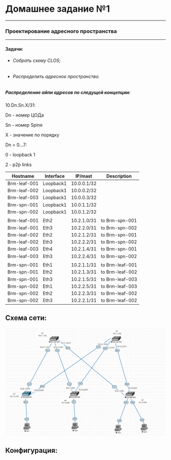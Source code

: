 # Домашнее задание №1
-------
### Проектирование адресного пространства
-------

#### Задачи:
- ###### Собрать схему CLOS;
- ###### Распределить адресное пространство.

##### Распределение айпи адресов по следущей концепции:
10.Dn.Sn.X/31:

Dn - номер ЦОДа

Sn - номер Spine

X  - значение по порядку

Dn = 0...7:

0 - loopback 1

2 - p2p links

 
| Hostname      | Interface | IP/mast     | Description     |
| ------------- | --------- | ----------- | --------------- |
|  Brm-leaf-001 | Loopback1 | 10.0.0.1/32 |                 |
|  Brm-leaf-002 | Loopback1 | 10.0.0.2/32 |                 |
|  Brm-leaf-003 | Loopback1 | 10.0.0.3/32 |                 |
|  Brm-spn-001  | Loopback1 | 10.0.1.1/32 |                 |
|  Brm-spn-002  | Loopback1 | 10.0.1.2/32 |                 |
|               |           |             |                 |
|  Brm-leaf-001 | Eth2      | 10.2.1.0/31 | to Brm-spn-001  |
|  Brm-leaf-001 | Eth3      | 10.2.2.0/31 | to Brm-spn-002  |
|  Brm-leaf-002 | Eth2      | 10.2.1.2/31 | to Brm-spn-001  |
|  Brm-leaf-002 | Eth3      | 10.2.2.2/31 | to Brm-spn-002  |
|  Brm-leaf-003 | Eth4      | 10.2.1.4/31 | to Brm-spn-001  |
|  Brm-leaf-003 | Eth3      | 10.2.2.4/31 | to Brm-spn-002  |
|               |           |             |                 |
|  Brm-spn-001  | Eth1      | 10.2.1.1/31 | to Brm-leaf-001 |
|  Brm-spn-001  | Eth2      | 10.2.1.3/31 | to Brm-leaf-002 |
|  Brm-spn-001  | Eth3      | 10.2.1.5/31 | to Brm-leaf-003 |
|  Brm-spn-002  | Eth1      | 10.2.2.5/31 | to Brm-leaf-003 |
|  Brm-spn-002  | Eth2      | 10.2.2.3/31 | to Brm-leaf-002 |
|  Brm-spn-002  | Eth3      | 10.2.2.1/31 | to Brm-leaf-002 |

## Схема сети:
![Схема сети:](https://github.com/livesurffer/otus_network/blob/main/Homework/homework-1/pics/Laba1.png)

## Конфигурация:




